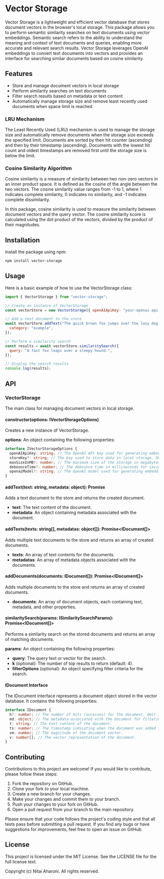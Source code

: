 # Vector Storage

Vector Storage is a lightweight and efficient vector database that stores document vectors in the browser's local
storage. This package allows you to perform semantic similarity searches on text documents using vector embeddings.
Semantic search refers to the ability to understand the meaning and context of text documents and queries, enabling more
accurate and relevant search results. Vector Storage leverages OpenAI embeddings to convert text documents into vectors
and provides an interface for searching similar documents based on cosine similarity.

## Features

- Store and manage document vectors in local storage
- Perform similarity searches on text documents
- Filter search results based on metadata or text content
- Automatically manage storage size and remove least recently used documents when space limit is reached

### LRU Mechanism

The Least Recently Used (LRU) mechanism is used to manage the storage size and automatically remove documents when the
storage size exceeds the specified limit. Documents are sorted by their hit counter (ascending) and then by their
timestamp (ascending). Documents with the lowest hit count and oldest timestamps are removed first until the storage
size is below the limit.

### Cosine Similarity Algorithm

Cosine similarity is a measure of similarity between two non-zero vectors in an inner product space. It is defined as
the cosine of the angle between the two vectors. The cosine similarity value ranges from -1 to 1, where 1 indicates
complete similarity, 0 indicates no similarity, and -1 indicates complete dissimilarity.

In this package, cosine similarity is used to measure the similarity between document vectors and the query vector. The
cosine similarity score is calculated using the dot product of the vectors, divided by the product of their magnitudes.

## Installation

Install the package using npm:

```bash
npm install vector-storage
```

## Usage

Here is a basic example of how to use the VectorStorage class:

```javascript
import { VectorStorage } from "vector-storage";

// Create an instance of VectorStorage
const vectorStore = new VectorStorage({ openAIApiKey: "your-openai-api-key" });

// Add a text document to the store
await vectorStore.addText("The quick brown fox jumps over the lazy dog.", {
  category: "example",
});

// Perform a similarity search
const results = await vectorStore.similaritySearch({
  query: "A fast fox leaps over a sleepy hound.",
});

// Display the search results
console.log(results);
```

## API

### VectorStorage

The main class for managing document vectors in local storage.

#### constructor(options: IVectorStorageOptions)

Creates a new instance of VectorStorage.

**options**: An object containing the following properties:

```typescript
interface IVectorStorageOptions {
  openAIApiKey: string; // The OpenAI API key used for generating embeddings.
  storeKey?: string; // The key used to store data in local storage. Defaults to 'VECTOR_DB'.
  maxSizeInMB?: number; // The maximum size of the storage in megabytes. Defaults to 4.8. Cannot exceed 5.
  debounceTime?: number; // The debounce time in milliseconds for saving to local storage. Defaults to 1000.
  openaiModel?: string; // The OpenAI model used for generating embeddings. Defaults to 'text-embedding-ada-002'.
}
```

#### addText(text: string, metadata: object): Promise<IDocument>

Adds a text document to the store and returns the created document.

- **text**: The text content of the document.
- **metadata**: An object containing metadata associated with the document.

#### addTexts(texts: string[], metadatas: object[]): Promise<IDocument[]>

Adds multiple text documents to the store and returns an array of created documents.

- **texts**: An array of text contents for the documents.
- **metadatas**: An array of metadata objects associated with the documents.

#### addDocuments(documents: IDocument[]): Promise<IDocument[]>

Adds multiple documents to the store and returns an array of created documents.

- **documents**: An array of document objects, each containing text, metadata, and other properties.

#### similaritySearch(params: ISimilaritySearchParams): Promise<IDocument[]>

Performs a similarity search on the stored documents and returns an array of matching documents.

**params**: An object containing the following properties:

- **query**: The query text or vector for the search.
- **k** (optional): The number of top results to return (default: 4).
- **filterOptions** (optional): An object specifying filter criteria for the search.

#### IDocument Interface

The IDocument interface represents a document object stored in the vector database. It contains the following
properties:

```typescript
interface IDocument {
  h?: number; // The number of hits (accesses) for the document. Omit if the value is 0.
  md: object; // The metadata associated with the document for filtering.
  t: string; // The text content of the document.
  ts: number; // The timestamp indicating when the document was added to the store.
  vm: number; // The magnitude of the document vector.
  v: number[]; // The vector representation of the document.
}
```

## Contributing

Contributions to this project are welcome! If you would like to contribute, please follow these steps:

1. Fork the repository on GitHub.
2. Clone your fork to your local machine.
3. Create a new branch for your changes.
4. Make your changes and commit them to your branch.
5. Push your changes to your fork on GitHub.
6. Open a pull request from your branch to the main repository.

Please ensure that your code follows the project's coding style and that all tests pass before submitting a pull
request. If you find any bugs or have suggestions for improvements, feel free to open an issue on GitHub.

## License

This project is licensed under the MIT License. See the LICENSE file for the full license text.

Copyright (c) Nitai Aharoni. All rights reserved.
